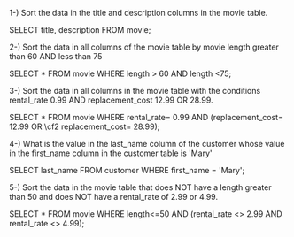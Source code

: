 
 1-) Sort the data in the title and description columns in the movie table.

 SELECT title, description FROM movie;
 
 2-) Sort the data in all columns of the movie table by movie length greater than 60 AND less than 75

 SELECT * FROM movie WHERE length > 60 AND length <75;

 3-) Sort the data in all columns in the movie table with the conditions rental_rate 0.99 AND replacement_cost 12.99 OR 28.99.
 
  SELECT * FROM movie WHERE rental_rate= 0.99 AND (replacement_cost= 12.99 OR \cf2 replacement_cost= 28.99);

 4-) What is the value in the last_name column of the customer whose value in the first_name column in the customer table is 'Mary'
 
   SELECT last_name FROM customer WHERE first_name = 'Mary';

5-) Sort the data in the movie table that does NOT have a length greater than 50 and does NOT have a rental_rate of 2.99 or 4.99.

   SELECT * FROM movie WHERE length<=50 AND (rental_rate <> 2.99 AND rental_rate <> 4.99);

